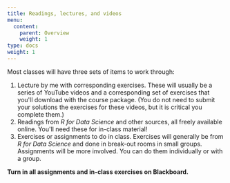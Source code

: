 ```yaml
---
title: Readings, lectures, and videos
menu:
  content:
    parent: Overview
    weight: 1
type: docs
weight: 1
---
```


Most classes will have three sets of items to work through:

1. <i class="fab fa-youtube"></i> Lecture by me with corresponding exercises. These will usually be a series of YouTube videos and a corresponding set of exercises that you'll download with the course package. (You do not need to submit your solutions the exercises for these videos, but it is critical you complete them.)
2. <i class="fas fa-book"></i> Readings from *R for Data Science* and other sources, all freely available online. You'll need these for in-class material!
3. <i class="fas fa-desktop"></i> Exercises or assignments to do in class. Exercises will generally be from *R for Data Science* and done in break-out rooms in small groups. Assignments will be more involved. You can do them individually or with a group. 

**Turn in all assignments and in-class exercises on Blackboard.**
